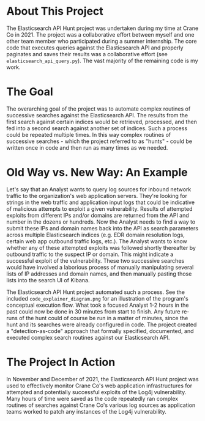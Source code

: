 # About This Project

The Elasticsearch API Hunt project was undertaken during my time at Crane Co in 2021.  The project was a collaborative effort between myself and one other team member who participated during a summer internship.  The core code that executes queries against the Elasticsearch API and properly paginates and saves their results was a collaborative effort \(see `elasticsearch_api_query.py`\).  The vast majority of the remaining code is my work.


# The Goal

The overarching goal of the project was to automate complex routines of successive searches against the Elasticsearch API.  The results from the first search against certain indices would be retrieved, processed, and then fed into a second search against another set of indices.  Such a process could be repeated multiple times.  In this way complex routines of successive searches - which the project referred to as "hunts" - could be written once in code and then run as many times as we needed.


# Old Way vs. New Way: An Example

Let's say that an Analyst wants to query log sources for inbound network traffic to the organization's web application servers.  They're looking for strings in the web traffic and application input logs that could be indicative of malicious attempts to exploit a given vulnerability.  Results of attempted exploits from different IPs and/or domains are returned from the API and number in the dozens or hundreds.  Now the Analyst needs to find a way to submit these IPs and domain names back into the API as search parameters across multiple Elasticsearch indices \(e.g. EDR domain resolution logs, certain web app outbound traffic logs, etc.\).  The Analyst wants to know whether any of these attempted exploits was followed shortly thereafter by outbound traffic to the suspect IP or domain.  This might indicate a successful exploit of the vulnerability.  These two successive searches would have involved a laborious process of manually manipulating several lists of IP addresses and domain names, and then manually pasting those lists into the search UI of Kibana.

The Elasticsearch API Hunt project automated such a process.  See the included `code_explainer_diagram.png` for an illustration of the program's conceptual execution flow.  What took a focused Analyst 1-2 hours in the past could now be done in 30 minutes from start to finish.  Any future re-runs of the hunt could of course be run in a matter of minutes, since the hunt and its searches were already configured in code.  The project created a "detection-as-code" approach that formally specified, documented, and executed complex search routines against our Elasticsearch API.


# The Project In Action

In November and December of 2021, the Elasticsearch API Hunt project was used to effectively monitor Crane Co's web application infrastructures for attempted and potentially successful exploits of the Log4j vulnerability.  Many hours of time were saved as the code repeatedly ran complex routines of searches against Crane Co's various log sources as application teams worked to patch any instances of the Log4j vulnerability.